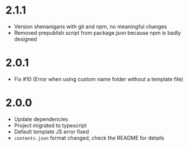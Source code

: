 # 2.1.1  
  
- Version shenanigans with git and npm, no meaningful changes  
- Removed prepublish script from package.json because npm is badly designed  
  
# 2.0.1  
  
- Fix #10 (Error when using custom name folder without a template file)  
  
# 2.0.0  
  
- Update dependencies  
- Project migrated to typescript  
- Default template JS error fixed  
- `contents.json` format changed, check the README for details  
